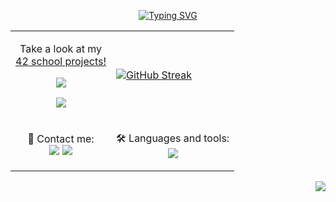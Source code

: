<p align="center"><a href="https://git.io/typing-svg"><img src="https://readme-typing-svg.herokuapp.com?font=Fira+Code&pause=1000&center=true&width=435&lines=Hi+there%2C+I'm+Alex+%F0%9F%A4%99%F0%9F%8F%BB;Welcome+to+my+github!" alt="Typing SVG" /></a>

<table align="center">
  <tr>
    <td><p align="center">Take a look at my <br> <a href="https://github.com/AlexLeoncoeur/42-proyects">42 school projects!
      <p align="center"><img src="https://img.shields.io/badge/CPiscine-Finished-purple"></p>
      <p align="center"><img src="https://img.shields.io/badge/42Cursus-Rank 03-yellow"></p></td>
    <td><a href="https://git.io/streak-stats"><img src="https://streak-stats.demolab.com?user=AlexLeoncoeur&theme=tokyonight-duo&mode=weekly&exclude_days=Sun%2CSat" alt="GitHub Streak" /></a></td>
  </tr>
  <tr>
    <td><p align="center">📩 Contact me:<br>
      <a href="https://skillicons.dev">
    <a href="https://www.linkedin.com/in/alejandro-arenas-león-b14882242"><img src="https://img.shields.io/badge/LinkedIn-0077B5?style=for-the-badge&logo=linkedin&logoColor=white" /></a>
      <a href="mailto:alejandroarenasleon2@gmail.com"><img src="https://img.shields.io/badge/Gmail-D14836?style=for-the-badge&logo=gmail&logoColor=white" /></a></td>
    <td><p align="center">🛠️ Languages and tools:<br>
  <a href="https://skillicons.dev">
    <img src="https://skillicons.dev/icons?i=c,vscode,vim" />
  </a>
</p></td>
  </tr>
</table>

<p align="right"><img src="https://komarev.com/ghpvc/?username=alexleoncoeur&style=flat-square&color=blue"></p>

